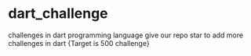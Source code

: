 # dart_challenge
challenges in dart programming language
give our repo star to add more challenges in dart 
{Target is 500 challenge}
